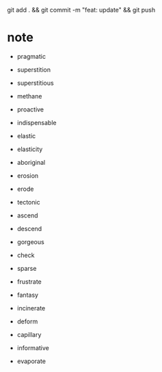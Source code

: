 git add . && git commit -m "feat: update" && git push

# note

- pragmatic
- superstition
- superstitious
- methane
- proactive
- indispensable
- elastic
- elasticity
- aboriginal
- erosion
- erode
- tectonic
- ascend
- descend

- gorgeous
- check
- sparse
- frustrate
- fantasy
- incinerate
- deform
- capillary
- informative
- evaporate
